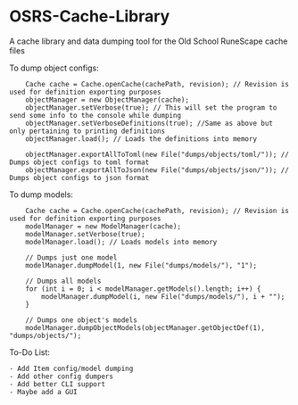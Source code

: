 # OSRS-Cache-Library
A cache library and data dumping tool for the Old School RuneScape cache files


To dump object configs:

        Cache cache = Cache.openCache(cachePath, revision); // Revision is used for definition exporting purposes
        objectManager = new ObjectManager(cache); 
        objectManager.setVerbose(true); // This will set the program to send some info to the console while dumping
        objectManager.setVerboseDefinitions(true); //Same as above but only pertaining to printing definitions
        objectManager.load(); // Loads the definitions into memory

        objectManager.exportAllToToml(new File("dumps/objects/toml/")); // Dumps object configs to toml format
        objectManager.exportAllToJson(new File("dumps/objects/json/")); // Dumps object configs to json format
        
To dump models:

        Cache cache = Cache.openCache(cachePath, revision); // Revision is used for definition exporting purposes
        modelManager = new ModelManager(cache);
        modelManager.setVerbose(true);
        modelManager.load(); // Loads models into memory
        
        // Dumps just one model
        modelManager.dumpModel(1, new File("dumps/models/"), "1");

        // Dumps all models
        for (int i = 0; i < modelManager.getModels().length; i++) {
            modelManager.dumpModel(i, new File("dumps/models/"), i + "");
        }

        // Dumps one object's models
        modelManager.dumpObjectModels(objectManager.getObjectDef(1), "dumps/objects/");
        
                
To-Do List:

    - Add Item config/model dumping
    - Add other config dumpers
    - Add better CLI support
    - Maybe add a GUI
